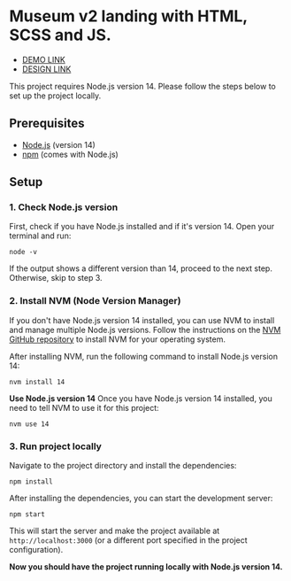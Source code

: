 # Museum v2 landing with HTML, SCSS and JS.

- [DEMO LINK](https://kostyaniekrasov.github.io/museum_v2-landing/)
- [DESIGN LINK](https://www.figma.com/design/HL3XGt5ZatvJoYBhOaWY5x/museum-prototype?node-id=323-1957&t=CAeMSVBHUX7c6Zqw-0)

This project requires Node.js version 14. Please follow the steps below to set up the project locally.

## Prerequisites

- [Node.js](https://nodejs.org/) (version 14)
- [npm](https://www.npmjs.com/) (comes with Node.js)

## Setup

### 1. **Check Node.js version**

First, check if you have Node.js installed and if it's version 14. Open your terminal and run:

```
node -v
```

If the output shows a different version than 14, proceed to the next step. Otherwise, skip to step 3.

### 2. **Install NVM (Node Version Manager)**

If you don't have Node.js version 14 installed, you can use NVM to install and manage multiple Node.js versions. Follow the instructions on the [NVM GitHub repository](https://github.com/nvm-sh/nvm#installing-and-updating) to install NVM for your operating system.

After installing NVM, run the following command to install Node.js version 14:

```
nvm install 14
```

**Use Node.js version 14**
Once you have Node.js version 14 installed, you need to tell NVM to use it for this project:

```
nvm use 14
```

### 3. **Run project locally**

Navigate to the project directory and install the dependencies:

```
npm install
```

After installing the dependencies, you can start the development server:

```
npm start
```

This will start the server and make the project available at `http://localhost:3000` (or a different port specified in the project configuration).

**Now you should have the project running locally with Node.js version 14.**
